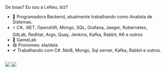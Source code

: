 De boas? Eu sou a LeKeu, blz?

- 🔭 Programadora Backend, atualmente trabalhando como Analista de Sistemas.
- ⚡ C#, .NET, Openshift, Mongo, SQL, Grafana, Jaeger, Kubernetes, GitLab, RedHat, Argo, Quay, Jenkins, Kafka, Rabbit, K6 e outros
- 🌱 GameLab
- 😄 Pronomes: ela/dela
-  ✔ Trabalhando com C# .Net8, Mongo, Sql server, Kafka, Rabbit e outros. 

##

  <a href = "mailto:lekeuffer@gmail.com"><img src="https://img.shields.io/badge/-Gmail-%23333?style=for-the-badge&logo=gmail&logoColor=white" target="_blank"></a>
  <a href="https://br.linkedin.com/in/letícia-keuffer-cavalleiro-de-macedo-b5228a234" target="_blank"><img src="https://img.shields.io/badge/-LinkedIn-%230077B5?style=for-the-badge&logo=linkedin&logoColor=white" target="_blank"></a>
